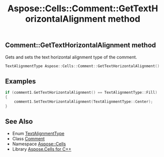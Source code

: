 ﻿---
title: Aspose::Cells::Comment::GetTextHorizontalAlignment method
linktitle: GetTextHorizontalAlignment
second_title: Aspose.Cells for C++ API Reference
description: 'Aspose::Cells::Comment::GetTextHorizontalAlignment method. Gets and sets the text horizontal alignment type of the comment in C++.'
type: docs
weight: 2500
url: /cpp/aspose.cells/comment/gettexthorizontalalignment/
---
## Comment::GetTextHorizontalAlignment method


Gets and sets the text horizontal alignment type of the comment.

```cpp
TextAlignmentType Aspose::Cells::Comment::GetTextHorizontalAlignment()
```


## Examples


```cpp
if (comment1.GetTextHorizontalAlignment() == TextAlignmentType::Fill)
{
    comment1.SetTextHorizontalAlignment(TextAlignmentType::Center);
}
```

## See Also

* Enum [TextAlignmentType](../../textalignmenttype/)
* Class [Comment](../)
* Namespace [Aspose::Cells](../../)
* Library [Aspose.Cells for C++](../../../)
